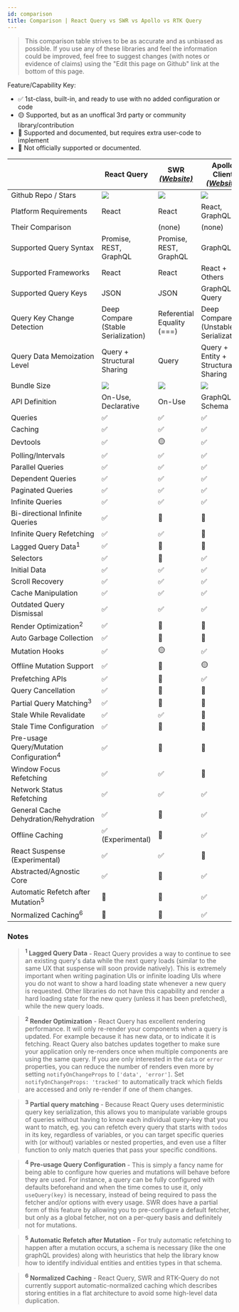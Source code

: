 ```yaml
---
id: comparison
title: Comparison | React Query vs SWR vs Apollo vs RTK Query
---
```


> This comparison table strives to be as accurate and as unbiased as possible. If you use any of these libraries and feel the information could be improved, feel free to suggest changes (with notes or evidence of claims) using the "Edit this page on Github" link at the bottom of this page.

Feature/Capability Key:

- ✅ 1st-class, built-in, and ready to use with no added configuration or code
- 🟡 Supported, but as an unoffical 3rd party or community library/contribution
- 🔶 Supported and documented, but requires extra user-code to implement
- 🛑 Not officially supported or documented.

|                                                    | React Query                              | SWR [_(Website)_][swr]     | Apollo Client [_(Website)_][apollo]   | RTK-Query [_(Website)_][rtk-query]   |
| -------------------------------------------------- | ---------------------------------------- | -------------------------- | ------------------------------------- | ------------------------------------ |
| Github Repo / Stars                                | [![][stars-react-query]][gh-react-query] | [![][stars-swr]][gh-swr]   | [![][stars-apollo]][gh-apollo]        | [![][stars-rtk-query]][gh-rtk-query] |
| Platform Requirements                              | React                                    | React                      | React, GraphQL                        | Redux                                |
| Their Comparison                                   |                                          | (none)                     | (none)                                | [Comparison][rtk-query-comparison]   |
| Supported Query Syntax                             | Promise, REST, GraphQL                   | Promise, REST, GraphQL     | GraphQL                               | Promise, REST, GraphQL               |
| Supported Frameworks                               | React                                    | React                      | React + Others                        | Any                                  |
| Supported Query Keys                               | JSON                                     | JSON                       | GraphQL Query                         | JSON                                 |
| Query Key Change Detection                         | Deep Compare (Stable Serialization)      | Referential Equality (===) | Deep Compare (Unstable Serialization) | Referential Equality (===)           |
| Query Data Memoization Level                       | Query + Structural Sharing               | Query                      | Query + Entity + Structural Sharing   | Query                                |
| Bundle Size                                        | [![][bp-react-query]][bpl-react-query]   | [![][bp-swr]][bpl-swr]     | [![][bp-apollo]][bpl-apollo]          | [![][bp-rtk-query]][bpl-rtk-query]   |
| API Definition                                     | On-Use, Declarative                      | On-Use                     | GraphQL Schema                        | Declarative                          |
| Queries                                            | ✅                                       | ✅                         | ✅                                    | ✅                                   |
| Caching                                            | ✅                                       | ✅                         | ✅                                    | ✅                                   |
| Devtools                                           | ✅                                       | 🟡                         | ✅                                    | ✅                                   |
| Polling/Intervals                                  | ✅                                       | ✅                         | ✅                                    | ✅                                   |
| Parallel Queries                                   | ✅                                       | ✅                         | ✅                                    | ✅                                   |
| Dependent Queries                                  | ✅                                       | ✅                         | ✅                                    | ✅                                   |
| Paginated Queries                                  | ✅                                       | ✅                         | ✅                                    | ✅                                   |
| Infinite Queries                                   | ✅                                       | ✅                         | ✅                                    | 🛑                                   |
| Bi-directional Infinite Queries                    | ✅                                       | 🔶                         | 🔶                                    | 🛑                                   |
| Infinite Query Refetching                          | ✅                                       | ✅                         | 🛑                                    | 🛑                                   |
| Lagged Query Data<sup>1</sup>                      | ✅                                       | 🛑                         | 🛑                                    | ✅                                   |
| Selectors                                          | ✅                                       | 🛑                         | ✅                                    | ✅                                   |
| Initial Data                                       | ✅                                       | ✅                         | ✅                                    | ✅                                   |
| Scroll Recovery                                    | ✅                                       | ✅                         | ✅                                    | ✅                                   |
| Cache Manipulation                                 | ✅                                       | ✅                         | ✅                                    | ✅                                   |
| Outdated Query Dismissal                           | ✅                                       | ✅                         | ✅                                    | ✅                                   |
| Render Optimization<sup>2</sup>                    | ✅                                       | 🛑                         | 🛑                                    | ✅                                   |
| Auto Garbage Collection                            | ✅                                       | 🛑                         | 🛑                                    | ✅                                   |
| Mutation Hooks                                     | ✅                                       | 🟡                         | ✅                                    | ✅                                   |
| Offline Mutation Support                           | ✅                                       | 🛑                         | 🟡                                    | 🛑                                   |
| Prefetching APIs                                   | ✅                                       | 🔶                         | ✅                                    | ✅                                   |
| Query Cancellation                                 | ✅                                       | 🛑                         | 🛑                                    | 🛑                                   |
| Partial Query Matching<sup>3</sup>                 | ✅                                       | 🛑                         | 🛑                                    | ✅                                   |
| Stale While Revalidate                             | ✅                                       | ✅                         | 🛑                                    | ✅                                   |
| Stale Time Configuration                           | ✅                                       | 🛑                         | 🛑                                    | ✅                                   |
| Pre-usage Query/Mutation Configuration<sup>4</sup> | ✅                                       | 🛑                         | 🛑                                    | ✅                                   |
| Window Focus Refetching                            | ✅                                       | ✅                         | 🛑                                    | 🔶                                   |
| Network Status Refetching                          | ✅                                       | ✅                         | ✅                                    | 🔶                                   |
| General Cache Dehydration/Rehydration              | ✅                                       | 🛑                         | ✅                                    | ✅                                   |
| Offline Caching                                    | ✅ (Experimental)                        | 🛑                         | ✅                                    | 🔶                                   |
| React Suspense (Experimental)                      | ✅                                       | ✅                         | 🛑                                    | 🛑                                   |
| Abstracted/Agnostic Core                           | ✅                                       | 🛑                         | ✅                                    | ✅                                   |
| Automatic Refetch after Mutation<sup>5</sup>       | 🔶                                       | 🔶                         | ✅                                    | ✅                                   |
| Normalized Caching<sup>6</sup>                     | 🛑                                       | 🛑                         | ✅                                    | 🛑                                   |

### Notes

> **<sup>1</sup> Lagged Query Data** - React Query provides a way to continue to see an existing query's data while the next query loads (similar to the same UX that suspense will soon provide natively). This is extremely important when writing pagination UIs or infinite loading UIs where you do not want to show a hard loading state whenever a new query is requested. Other libraries do not have this capability and render a hard loading state for the new query (unless it has been prefetched), while the new query loads.

> **<sup>2</sup> Render Optimization** - React Query has excellent rendering performance. It will only re-render your components when a query is updated. For example because it has new data, or to indicate it is fetching. React Query also batches updates together to make sure your application only re-renders once when multiple components are using the same query. If you are only interested in the `data` or `error` properties, you can reduce the number of renders even more by setting `notifyOnChangeProps` to `['data', 'error']`. Set `notifyOnChangeProps: 'tracked'` to automatically track which fields are accessed and only re-render if one of them changes.

> **<sup>3</sup> Partial query matching** - Because React Query uses deterministic query key serialization, this allows you to manipulate variable groups of queries without having to know each individual query-key that you want to match, eg. you can refetch every query that starts with `todos` in its key, regardless of variables, or you can target specific queries with (or without) variables or nested properties, and even use a filter function to only match queries that pass your specific conditions.

> **<sup>4</sup> Pre-usage Query Configuration** - This is simply a fancy name for being able to configure how queries and mutations will behave before they are used. For instance, a query can be fully configured with defaults beforehand and when the time comes to use it, only `useQuery(key)` is necessary, instead of being required to pass the fetcher and/or options with every usage. SWR does have a partial form of this feature by allowing you to pre-configure a default fetcher, but only as a global fetcher, not on a per-query basis and definitely not for mutations.

> **<sup>5</sup> Automatic Refetch after Mutation** - For truly automatic refetching to happen after a mutation occurs, a schema is necessary (like the one graphQL provides) along with heuristics that help the library know how to identify individual entities and entities types in that schema.

> **<sup>6</sup> Normalized Caching** - React Query, SWR and RTK-Query do not currently support automatic-normalized caching which describes storing entities in a flat architecture to avoid some high-level data duplication.

<!-- -->

[bpl-react-query]: https://bundlephobia.com/result?p=react-query
[bp-react-query]: https://badgen.net/bundlephobia/minzip/react-query?label=💾
[gh-react-query]: https://github.com/tannerlinsley/react-query
[stars-react-query]: https://img.shields.io/github/stars/tannerlinsley/react-query?label=%F0%9F%8C%9F

<!-- -->

[swr]: https://github.com/vercel/swr
[bp-swr]: https://badgen.net/bundlephobia/minzip/swr?label=💾
[gh-swr]: https://github.com/vercel/swr
[stars-swr]: https://img.shields.io/github/stars/vercel/swr?label=%F0%9F%8C%9F
[bpl-swr]: https://bundlephobia.com/result?p=swr

<!-- -->

[apollo]: https://github.com/apollographql/apollo-client
[bp-apollo]: https://badgen.net/bundlephobia/minzip/@apollo/client?label=💾
[gh-apollo]: https://github.com/apollographql/apollo-client
[stars-apollo]: https://img.shields.io/github/stars/apollographql/apollo-client?label=%F0%9F%8C%9F
[bpl-apollo]: https://bundlephobia.com/result?p=@apollo/client

<!-- -->

[rtk-query]: https://redux-toolkit.js.org/rtk-query/overview
[rtk-query-comparison]: https://redux-toolkit.js.org/rtk-query/comparison
[bp-rtk]: https://badgen.net/bundlephobia/minzip/@reduxjs/toolkit?label=💾
[bp-rtk-query]: https://badgen.net/bundlephobia/minzip/@rtk-incubator/rtk-query?label=💾
[gh-rtk-query]: https://github.com/rtk-incubator/rtk-query
[stars-rtk-query]: https://img.shields.io/github/stars/rtk-incubator/rtk-query?label=%F0%9F%8C%9F
[bpl-rtk]: https://bundlephobia.com/result?p=@reduxjs/toolkit
[bpl-rtk-query]: https://bundlephobia.com/result?p=@rtk-incubator/rtk-query
